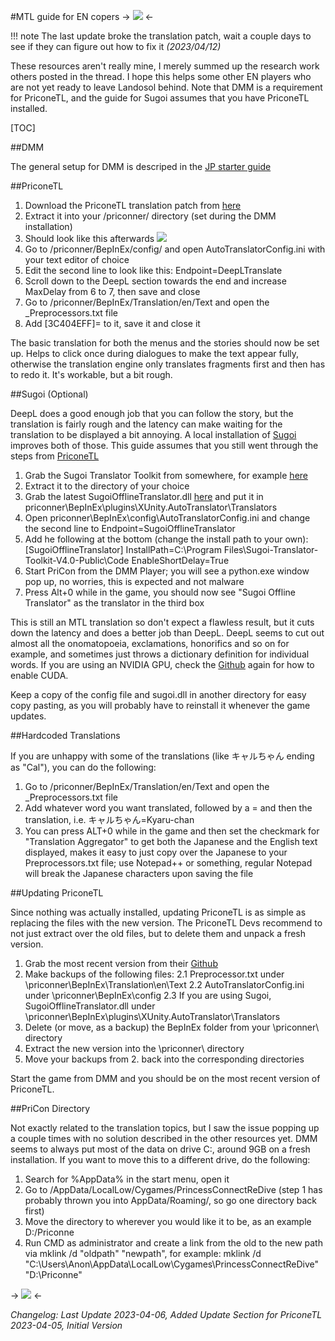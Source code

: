 #MTL guide for EN copers
-> ![](https://i.imgur.com/X8QDfDT.gif) <-

!!! note The last update broke the translation patch, wait a couple days to see if they can figure out how to fix it *(2023/04/12)*

These resources aren't really mine, I merely summed up the research work others posted in the thread. I hope this helps some other EN players who are not yet ready to leave Landosol behind.
Note that DMM is a requirement for PriconeTL, and the guide for Sugoi assumes that you have PriconeTL installed.

[TOC]

##DMM

The general setup for DMM is descriped in the [JP starter guide](https://rentry.co/pcrgjpstartguide)

##PriconeTL

1. Download the PriconeTL translation patch from [here](https://github.com/ImaterialC/PriconeTL#readme)
2. Extract it into your /priconner/ directory (set during the DMM installation)
3. Should look like this afterwards
![](https://i.imgur.com/YMNsgZY.png)
4. Go to /priconner/BepInEx/config/ and open AutoTranslatorConfig.ini with your text editor of choice
5. Edit the second line to look like this: Endpoint=DeepLTranslate
6. Scroll down to the DeepL section towards the end and increase MaxDelay from 6 to 7, then save and close
7. Go to /priconner/BepInEx/Translation/en/Text and open the _Preprocessors.txt file
8. Add [3C404EFF]= to it, save it and close it

The basic translation for both the menus and the stories should now be set up. Helps to click once during dialogues to make the text appear fully, otherwise the translation engine only translates fragments first and then has to redo it. It's workable, but a bit rough.

##Sugoi (Optional)

DeepL does a good enough job that you can follow the story, but the translation is fairly rough and the latency can make waiting for the translation to be displayed a bit annoying. A local installation of [Sugoi](https://github.com/Vin-meido/XUnity-AutoTranslator-SugoiOfflineTranslatorEndpoint) improves both of those.
This guide assumes that you still went through the steps from [PriconeTL](https://rentry.org/pcrgMTLguide#priconetl)

1. Grab the Sugoi Translator Toolkit from somewhere, for example [here](https://drive.google.com/file/d/1XYkRUKfRNWxJMKYTAWAobEnzFau4FvEo/view)
2. Extract it to the directory of your choice
3. Grab the latest SugoiOfflineTranslator.dll [here](https://github.com/Vin-meido/XUnity-AutoTranslator-SugoiOfflineTranslatorEndpoint/releases/latest/) and put it in priconner\BepInEx\plugins\XUnity.AutoTranslator\Translators
4. Open priconner\BepInEx\config\AutoTranslatorConfig.ini and change the second line to Endpoint=SugoiOfflineTranslator
5. Add he following at the bottom (change the install path to your own):
		[SugoiOfflineTranslator]
		InstallPath=C:\Program Files\Sugoi-Translator-Toolkit-V4.0-Public\Code
		EnableShortDelay=True
6. Start PriCon from the DMM Player; you will see a python.exe window pop up, no worries, this is expected and not malware
7. Press Alt+0 while in the game, you should now see "Sugoi Offline Translator" as the translator in the third box

This is still an MTL translation so don't expect a flawless result, but it cuts down the latency and does a better job than DeepL. DeepL seems to cut out almost all the onomatopoeia, exclamations, honorifics and so on for example, and sometimes just throws a dictionary definition for individual words.
If you are using an NVIDIA GPU, check the [Github](https://github.com/Vin-meido/XUnity-AutoTranslator-SugoiOfflineTranslatorEndpoint) again for how to enable CUDA.

Keep a copy of the config file and sugoi.dll in another directory for easy copy pasting, as you will probably have to reinstall it whenever the game updates.

##Hardcoded Translations

If you are unhappy with some of the translations (like キャルちゃん ending as "Cal"), you can do the following:
1. Go to /priconner/BepInEx/Translation/en/Text and open the _Preprocessors.txt file
2. Add whatever word you want translated, followed by a = and then the translation, i.e. キャルちゃん=Kyaru-chan
3. You can press ALT+0 while in the game and then set the checkmark for "Translation Aggregator" to get both the Japanese and the English text displayed, makes it easy to just copy over the Japanese to your Preprocessors.txt file; use Notepad++ or something, regular Notepad will break the Japanese characters upon saving the file

##Updating PriconeTL

Since nothing was actually installed, updating PriconeTL is as simple as replacing the files with the new version. The PriconeTL Devs recommend to not just extract over the old files, but to delete them and unpack a fresh version.

1. Grab the most recent version from their [Github](https://github.com/ImaterialC/PriconeTL/releases/latest)
2. Make backups of the following files:
	2.1 Preprocessor.txt under \priconner\BepInEx\Translation\en\Text
	2.2 AutoTranslatorConfig.ini under \priconner\BepInEx\config
	2.3 If you are using Sugoi, SugoiOfflineTranslator.dll under \priconner\BepInEx\plugins\XUnity.AutoTranslator\Translators
3. Delete (or move, as a backup) the BepInEx folder from your \priconner\ directory
4. Extract the new version into the \priconner\ directory
5. Move your backups from 2. back into the corresponding directories

Start the game from DMM and you should be on the most recent version of PriconeTL.

##PriCon Directory

Not exactly related to the translation topics, but I saw the issue popping up a couple times with no solution described in the other resources yet.
DMM seems to always put most of the data on drive C:, around 9GB on a fresh installation. If you want to move this to a different drive, do the following:
1.  Search for %AppData% in the start menu, open it 
2. Go to /AppData/LocalLow/Cygames/PrincessConnectReDive (step 1 has probably thrown you into AppData/Roaming/, so go one directory back first)
3. Move the directory to wherever you would like it to be, as an example D:/Priconne
4. Run CMD as administrator and create a link from the old to the new path via mklink /d "oldpath" "newpath", for example:
	mklink /d "C:\Users\Anon\AppData\LocalLow\Cygames\PrincessConnectReDive" "D:\Priconne"





-> ![](https://i.imgur.com/FhNe1PB.png) <-

*Changelog:*
*Last Update 2023-04-06, Added Update Section for PriconeTL
2023-04-05, Initial Version*
